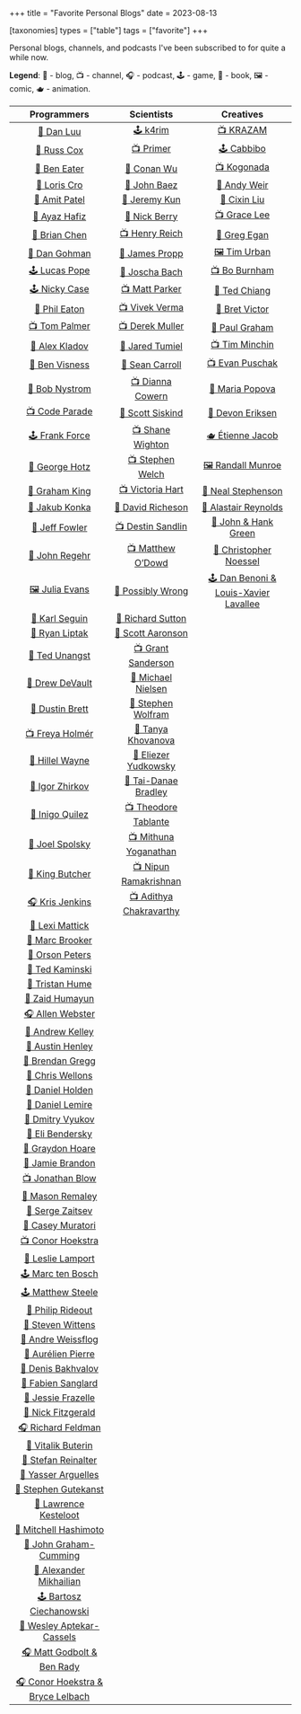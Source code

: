 +++
title = "Favorite Personal Blogs"
date = 2023-08-13

[taxonomies]
types = ["table"]
tags = ["favorite"]
+++

Personal blogs, channels, and podcasts I've been subscribed to for quite a while now.

<!-- more -->

**Legend**: 💭 - blog, 📺 - channel, 🎧 - podcast, 🕹️ - game, 📖 - book, 🖼️ - comic, 🫖 - animation.

|                              Programmers                              |                               Scientists                               |                             Creatives                              |
|:---------------------------------------------------------------------:|:----------------------------------------------------------------------:|:------------------------------------------------------------------:|
|                   [💭 Dan Luu](https://danluu.com/)                   |                 [🕹️ k4rim](https://scientific.place/)                 |            [📺 KRAZAM](https://www.youtube.com/@KRAZAM)            |
|               [💭 Russ Cox](https://research.swtch.com)               |           [📺 Primer](https://www.youtube.com/@PrimerBlobs)            |                  [🕹️ Cabbibo](https://cabbi.bo/)                  |
|           [💭 Ben Eater](https://www.youtube.com/@BenEater)           |                  [💭 Conan Wu](https://conanwu.com/)                   |            [📺 Kogonada](https://kogonada.com/archive)             |
|                  [💭 Loris Cro](https://kristoff.it)                  |       [💭 John Baez](https://math.ucr.edu/home/baez/README.html)       |            [📖 Andy Weir](https://andyweirauthor.com/)             |
|              [💭 Amit Patel](https://amitp.blogspot.com)              |                 [💭 Jeremy Kun](https://jeremykun.com)                 |               [📖 Cixin Liu](https://cixinliu.com/)                |
|                [💭 Ayaz Hafiz](https://ayazhafiz.com)                 |          [💭 Nick Berry](https://datagenetics.com/blog.html)           |   [📺 Grace Lee](https://www.youtube.com/@WhatsSoGreatAboutThat)   |
|              [💭 Brian Chen](https://blog.vero.site/all)              |        [📺 Henry Reich](https://www.youtube.com/@MinutePhysics)        | [📖 Greg Egan](https://www.gregegan.net/BIBLIOGRAPHY/Online.html)  |
|           [💭 Dan Gohman](https://blog.sunfishcode.online)            |          [💭 James Propp](https://mathenchant.wordpress.com/)          |          [🖼️ Tim Urban](https://waitbutwhy.com/archive/)          |
|               [🕹️ Lucas Pope](https://www.dukope.com)                |                    [💭 Joscha Bach](http://bach.ai)                    |        [📺 Bo Burnham](https://www.youtube.com/@boburnham)         |
|                  [🕹️ Nicky Case](https://ncase.me)                   |        [📺 Matt Parker](https://www.youtube.com/@standupmaths)         | [📖 Ted Chiang](https://www.newyorker.com/contributors/ted-chiang) |
|             [💭 Phil Eaton](https://notes.eatonphil.com)              |          [📺 Vivek Verma](https://www.youtube.com/@vcubingx)           |              [💭 Bret Victor](http://worrydream.com)               |
|         [📺 Tom Palmer](https://www.youtube.com/@contextfree)         |         [📺 Derek Muller](https://www.youtube.com/@veritasium)         |       [💭 Paul Graham](http://paulgraham.com/articles.html)        |
|              [💭 Alex Kladov](https://matklad.github.io)              |         [💭 Jared Tumiel](https://jaredtumiel.github.io/blog/)         |       [📺 Tim Minchin](https://www.youtube.com/@TimMinchin)        |
|                [💭 Ben Visness](https://bvisness.me/)                 |        [💭 Sean Carroll](https://www.preposterousuniverse.com/)        |      [📺 Evan Puschak](https://www.youtube.com/@Nerdwriter1)       |
|         [💭 Bob Nystrom](https://journal.stuffwithstuff.com/)         |        [📺 Dianna Cowern](https://www.youtube.com/@physicsgirl)        | [💭 Maria Popova](https://www.themarginalian.org/author/mpopova/)  |
|         [📺 Code Parade](https://www.youtube.com/@CodeParade)         |        [💭 Scott Siskind](https://astralcodexten.substack.com)         |           [📖 Devon Eriksen](https://devoneriksen.com/)            |
|            [🕹️ Frank Force](https://generative.3d2k.com/)            |       [📺 Shane Wighton](https://www.youtube.com/@StuffMadeHere)       |              [🫖 Étienne Jacob](https://bleuje.com/)               |
|           [💭 George Hotz](https://geohot.github.io/blog/)            |      [📺 Stephen Welch](https://www.youtube.com/@WelchLabsVideo)       |          [🖼️ Randall Munroe](https://xkcd.com/archive/)           |
|               [💭 Graham King](https://darkcoding.net/)               |           [📺 Victoria Hart](https://www.youtube.com/Vihart)           |       [📖 Neal Stephenson](https://www.nealstephenson.com/)        |
|              [💭 Jakub Konka](http://www.jakubkonka.com)              |  [💭 David Richeson](https://divisbyzero.com/blog-division-by-zero/)   |     [📖 Alastair Reynolds](https://www.alastairreynolds.com/)      |
|               [💭 Jeff Fowler](https://blog.jfo.click/)               |     [📺 Destin Sandlin](https://www.youtube.com/@smartereveryday)      |         [💭 John & Hank Green](https://nerdfighteria.com)          |
|              [💭 John Regehr](https://blog.regehr.org/)               |       [📺 Matthew O’Dowd](https://www.youtube.com/@pbsspacetime)       |       [💭 Christopher Noessel](https://scifiinterfaces.com)        |
|                  [🖼️ Julia Evans](https://jvns.ca)                   |        [💭 Possibly Wrong](https://possiblywrong.wordpress.com)        |  [🕹️ Dan Benoni & Louis-Xavier Lavallee](https://growth.design)   |
|             [💭 Karl Seguin](https://www.openmymind.net/)             |          [💭 Richard Sutton](http://www.incompleteideas.net)           |                                                                    |
|          [💭 Ryan Liptak](https://www.ryanliptak.com/blog/)           |            [💭 Scott Aaronson](https://scottaaronson.blog/)            |                                                                    |
|             [💭 Ted Unangst](https://www.tedunangst.com/)             |       [📺 Grant Sanderson](https://www.youtube.com/@3blue1brown)       |                                                                    |
|              [💭 Drew DeVault](https://drewdevault.com)               |           [💭 Michael Nielsen](https://michaelnielsen.org/)            |                                                                    |
|              [💭 Dustin Brett](https://dustinbrett.com/)              | [💭 Stephen Wolfram](https://writings.stephenwolfram.com/all-by-date/) |                                                                    |
|         [📺 Freya Holmér](https://www.youtube.com/@acegikmo)          |         [💭 Tanya Khovanova](https://www.tanyakhovanova.com/)          |                                                                    |
|   [💭 Hillel Wayne](https://buttondown.email/hillelwayne/archive/)    |       [💭 Eliezer Yudkowsky](https://www.yudkowsky.net/sitemap/)       |                                                                    |
|           [💭 Igor Zhirkov](https://rubber-duck-typing.com)           |      [💭 Tai-Danae Bradley](https://www.math3ma.com/categories/)       |                                                                    |
|              [💭 Inigo Quilez](https://iquilezles.org/)               |    [📺 Theodore Tablante](https://www.youtube.com/@BranchEducation)    |                                                                    |
|          [💭 Joel Spolsky](https://www.joelonsoftware.com/)           | [📺 Mithuna Yoganathan](https://www.youtube.com/@LookingGlassUniverse) |                                                                    |
|                 [💭 King Butcher](https://kprotty.me)                 |      [📺 Nipun Ramakrishnan](https://www.youtube.com/@Reducible)       |                                                                    |
|         [🎧 Kris Jenkins](https://pod.link/developer-voices)          |       [📺 Adithya Chakravarthy](https://www.youtube.com/@Aleph0)       |                                                                    |
|            [💭 Lexi Mattick](https://kognise.dev/writing)             |                                                                        |                                                                    |
|            [💭 Marc Brooker](https://brooker.co.za/blog/)             |                                                                        |                                                                    |
|               [💭 Orson Peters](https://orlp.net/blog/)               |                                                                        |                                                                    |
|         [💭 Ted Kaminski](https://www.tedinski.com/archive/)          |                                                                        |                                                                    |
|           [💭 Tristan Hume](https://thume.ca/archive.html)            |                                                                        |                                                                    |
|          [💭 Zaid Humayun](https://redixhumayun.github.io/)           |                                                                        |                                                                    |
|         [🎧 Allen Webster](https://conversations.mr4th.com/)          |                                                                        |                                                                    |
|              [💭 Andrew Kelley](https://andrewkelley.me)              |                                                                        |                                                                    |
|        [💭 Austin Henley](https://austinhenley.com/blog.html)         |                                                                        |                                                                    |
|        [💭 Brendan Gregg](https://www.brendangregg.com/blog/)         |                                                                        |                                                                    |
|          [💭 Chris Wellons](https://nullprogram.com/index/)           |                                                                        |                                                                    |
|      [💭 Daniel Holden](https://www.theorangeduck.com/page/all)       |                                                                        |                                                                    |
|              [💭 Daniel Lemire](https://lemire.me/blog/)              |                                                                        |                                                                    |
|          [💭 Dmitry Vyukov](https://www.1024cores.net/home/)          |                                                                        |                                                                    |
|    [💭 Eli Bendersky](https://eli.thegreenplace.net/archives/all/)    |                                                                        |                                                                    |
|          [💭 Graydon Hoare](https://graydon2.dreamwidth.org)          |                                                                        |                                                                    |
|        [💭 Jamie Brandon](https://www.scattered-thoughts.net)         |                                                                        |                                                                    |
|         [📺 Jonathan Blow](https://www.youtube.com/@jblow888)         |                                                                        |                                                                    |
|        [💭 Mason Remaley](https://anthropicstudios.com/blog/)         |                                                                        |                                                                    |
|             [💭 Serge Zaitsev](https://zserge.com/posts/)             |                                                                        |                                                                    |
|         [💭 Casey Muratori](https://www.computerenhance.com/)         |                                                                        |                                                                    |
|       [📺 Conor Hoekstra](https://www.youtube.com/@code_report)       |                                                                        |                                                                    |
|        [💭 Leslie Lamport](https://lamport.azurewebsites.net/)        |                                                                        |                                                                    |
|            [🕹️ Marc ten Bosch](https://marctenbosch.com/)            |                                                                        |                                                                    |
|             [🕹️ Matthew Steele](https://mdsteele.games/)             |                                                                        |                                                                    |
|              [💭 Philip Rideout](https://prideout.net/)               |                                                                        |                                                                    |
|                 [💭 Steven Wittens](https://acko.net)                 |                                                                        |                                                                    |
|        [💭 Andre Weissflog](https://floooh.github.io/archive/)        |                                                                        |                                                                    |
|         [💭 Aurélien Pierre](https://eng.aurelienpierre.com/)         |                                                                        |                                                                    |
|           [💭 Denis Bakhvalov](https://easyperf.net/notes/)           |                                                                        |                                                                    |
|           [💭 Fabien Sanglard](https://fabiensanglard.net)            |                                                                        |                                                                    |
|                [💭 Jessie Frazelle](https://jess.dev/)                |                                                                        |                                                                    |
|           [💭 Nick Fitzgerald](https://fitzgeraldnick.com/)           |                                                                        |                                                                    |
|           [🎧 Richard Feldman](https://pod.link/1602572955)           |                                                                        |                                                                    |
|               [💭 Vitalik Buterin](https://vitalik.ca)                |                                                                        |                                                                    |
|      [💭 Stefan Reinalter](https://blog.molecular-matters.com/)       |                                                                        |                                                                    |
|             [💭 Yasser Arguelles](https://yasserarg.com/)             |                                                                        |                                                                    |
|      [💭 Stephen Gutekanst](https://devlog.hexops.com/archives/)      |                                                                        |                                                                    |
|      [💭 Lawrence Kesteloot](https://www.teamten.com/lawrence/)       |                                                                        |                                                                    |
|        [💭 Mitchell Hashimoto](https://mitchellh.com/writing)         |                                                                        |                                                                    |
|              [💭 John Graham-Cumming](https://jgc.org/)               |                                                                        |                                                                    |
|        [💭 Alexander Mikhailian](http://mikhailian.mova.org/)         |                                                                        |                                                                    |
|      [🕹️ Bartosz Ciechanowski](https://ciechanow.ski/archives/)      |                                                                        |                                                                    |
|        [💭 Wesley Aptekar-Cassels](https://blog.wesleyac.com)         |                                                                        |                                                                    |
| [🎧 Matt Godbolt & Ben Rady](https://www.twoscomplement.org/#podcast) |                                                                        |                                                                    |
|   [🎧 Conor Hoekstra & Bryce Lelbach](https://adspthepodcast.com/)    |                                                                        |                                                                    |
